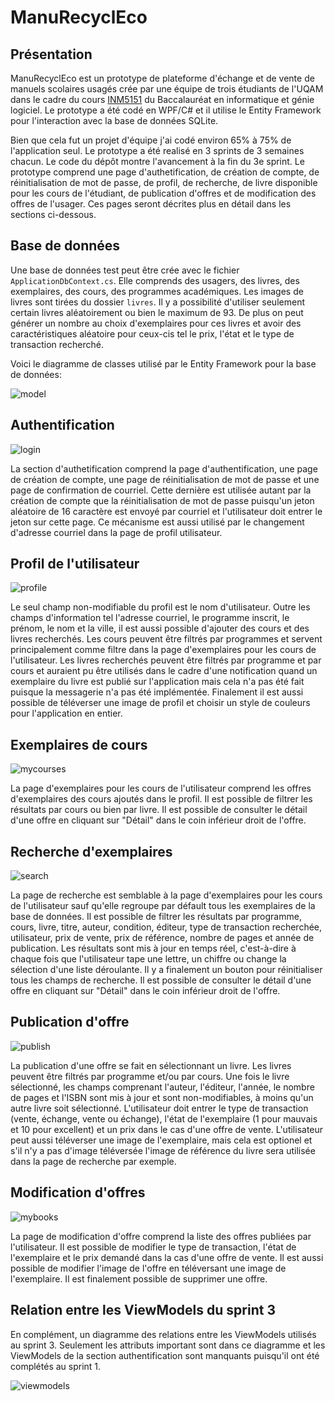 # ManuRecyclEco

## Présentation

ManuRecyclEco est un prototype de plateforme d'échange et de vente de manuels scolaires usagés crée par une équipe de trois étudiants de l'UQAM  dans le cadre du cours [INM5151](https://etudier.uqam.ca/cours?sigle=INM5151) du Baccalauréat en informatique et génie logiciel. Le prototype a été codé en WPF/C# et il utilise le Entity Framework pour l'interaction avec la base de données SQLite. 

Bien que cela fut un projet d'équipe j'ai codé environ 65% à 75% de l'application seul. Le prototype a été realisé en 3 sprints de 3 semaines chacun. Le code du dépôt montre l'avancement à la fin du 3e sprint. Le prototype comprend une page d'authetification, de création de compte, de réinitialisation de mot de passe, de profil, de recherche, de livre disponible pour les cours de l'étudiant, de publication d'offres et de modification des offres de l'usager. Ces pages seront décrites plus en détail dans les sections ci-dessous.

## Base de données

Une base de données test peut être crée avec le fichier `ApplicationDbContext.cs`. Elle comprends des usagers, des livres, des exemplaires, des cours, des programmes académiques. Les images de livres sont tirées du dossier `livres`. Il y a possibilité d'utiliser seulement certain livres aléatoirement ou bien le maximum de 93. De plus on peut générer un nombre au choix d'exemplaires pour ces livres et avoir des caractéristiques aléatoire pour ceux-cis tel le prix, l'état et le type de transaction recherché.

Voici le diagramme de classes utilisé par le Entity Framework pour la base de données:

![model](images/model.png)

## Authentification

![login](images/login.png)

La section d'authetification comprend la page d'authentification, une page de création de compte, une page de réinitialisation de mot de passe et une page de confirmation de courriel. Cette dernière est utilisée autant par la création de compte que la réinitialisation de mot de passe puisqu'un jeton aléatoire de 16 caractère est envoyé par courriel et l'utilisateur doit entrer le jeton sur cette page. Ce mécanisme est aussi utilisé par le changement d'adresse courriel dans la page de profil utilisateur.

## Profil de l'utilisateur

![profile](images/profile.png)

Le seul champ non-modifiable du profil est le nom d'utilisateur. Outre les champs d'information tel l'adresse courriel, le programme inscrit, le prénom, le nom et la ville, il est aussi possible d'ajouter des cours et des livres recherchés. Les cours peuvent être filtrés par programmes et servent principalement comme filtre dans la page d'exemplaires pour les cours de l'utilisateur. Les livres recherchés peuvent être filtrés par programme et par cours et auraient pu être utilisés dans le cadre d'une notification quand un exemplaire du livre est publié sur l'application mais cela n'a pas été fait puisque la messagerie n'a pas été implémentée. Finalement il est aussi possible de téléverser une image de profil et choisir un style de couleurs pour l'application en entier.

## Exemplaires de cours

![mycourses](images/mycourses.png)

La page d'exemplaires pour les cours de l'utilisateur comprend les offres d'exemplaires des cours ajoutés dans le profil. Il est possible de filtrer les résultats par cours ou bien par livre. Il est possible de consulter le détail d'une offre en cliquant sur "Détail" dans le coin inférieur droit de l'offre.

## Recherche d'exemplaires

![search](images/search.png)

La page de recherche est semblable à la page d'exemplaires pour les cours de l'utilisateur sauf qu'elle regroupe par défault tous les exemplaires de la base de données. Il est possible de filtrer les résultats par programme, cours, livre, titre, auteur, condition, éditeur, type de transaction recherchée, utilisateur, prix de vente, prix de référence, nombre de pages et année de publication. Les résultats sont mis à jour en temps réel, c'est-à-dire à chaque fois que l'utilisateur tape une lettre, un chiffre ou change la sélection d'une liste déroulante. Il y a finalement un bouton pour réinitialiser tous les champs de recherche. Il est possible de consulter le détail d'une offre en cliquant sur "Détail" dans le coin inférieur droit de l'offre.

## Publication d'offre

![publish](images/publish.png)

La publication d'une offre se fait en sélectionnant un livre. Les livres peuvent être filtrés par programme et/ou par cours. Une fois le livre sélectionné, les champs comprenant l'auteur, l'éditeur, l'année, le nombre de pages et l'ISBN sont mis à jour et sont non-modifiables, à moins qu'un autre livre soit sélectionné. L'utilisateur doit entrer le type de transaction (vente, échange, vente ou échange), l'état de l'exemplaire (1 pour mauvais et 10 pour excellent) et un prix dans le cas d'une offre de vente. L'utilisateur peut aussi téléverser une image de l'exemplaire, mais cela est optionel et s'il n'y a pas d'image téléversée l'image de référence du livre sera utilisée dans la page de recherche par exemple.

## Modification d'offres

![mybooks](images/mybooks.png)

La page de modification d'offre comprend la liste des offres publiées par l'utilisateur. Il est possible de modifier le type de transaction, l'état de l'exemplaire et le prix demandé dans la cas d'une offre de vente. Il est aussi possible de modifier l'image de l'offre en téléversant une image de l'exemplaire. Il est finalement possible de supprimer une offre.

## Relation entre les ViewModels du sprint 3

En complément, un diagramme des relations entre les ViewModels utilisés au sprint 3. Seulement les attributs important sont dans ce diagramme et les ViewModels de la section authentification sont manquants puisqu'il ont été complétés au sprint 1.

![viewmodels](images/viewmodels.png)

